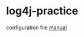 # log4j-practice

configuration file <a href="https://logging.apache.org/log4j/2.x/manual/configuration.html">manual</a>
